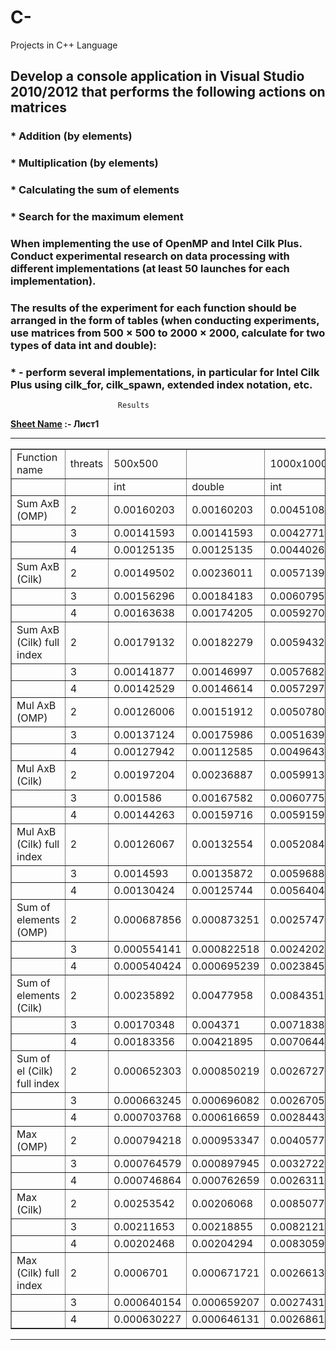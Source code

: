 # C-
Projects in C++ Language


## Develop a console application in Visual Studio 2010/2012 that performs the following actions on matrices
### * Addition (by elements)
### * Multiplication (by elements)
### * Calculating the sum of elements
### * Search for the maximum element
### When implementing the use of OpenMP and Intel Cilk Plus. Conduct experimental research on data processing with different implementations (at least 50 launches for each implementation).
### The results of the experiment for each function should be arranged in the form of tables (when conducting experiments, use matrices from 500 × 500 to 2000 × 2000, calculate for two types of data int and double):
### * - perform several implementations, in particular for Intel Cilk Plus using cilk_for, cilk_spawn, extended index notation, etc.
							Results

<!DOCTYPE html>
<html>
	<head>
		<meta charset="UTF-8">
			<title>Excel To HTML using codebeautify.org</title>
		</head>
		<body>
			<b>
				<u>Sheet Name</u> :- Лист1
			</b>
			<hr>
				<table cellspacing=0 border=1>
					<tr>
						<td style=min-width:50px>Function name</td>
						<td style=min-width:50px>threats</td>
						<td style=min-width:50px>500х500</td>
						<td style=min-width:50px></td>
						<td style=min-width:50px>1000х1000</td>
						<td style=min-width:50px></td>
						<td style=min-width:50px>2000х2000</td>
						<td style=min-width:50px></td>
					</tr>
					<tr>
						<td style=min-width:50px></td>
						<td style=min-width:50px></td>
						<td style=min-width:50px>int</td>
						<td style=min-width:50px>double</td>
						<td style=min-width:50px>int</td>
						<td style=min-width:50px>double</td>
						<td style=min-width:50px>int</td>
						<td style=min-width:50px>double</td>
					</tr>
					<tr>
						<td style=min-width:50px>Sum AxB (OMP)</td>
						<td style=min-width:50px>2</td>
						<td style=min-width:50px>0.00160203</td>
						<td style=min-width:50px>0.00160203</td>
						<td style=min-width:50px>0.00451085</td>
						<td style=min-width:50px>0.00531197</td>
						<td style=min-width:50px>0.0115199</td>
						<td style=min-width:50px>0.0181921</td>
					</tr>
					<tr>
						<td style=min-width:50px></td>
						<td style=min-width:50px>3</td>
						<td style=min-width:50px>0.00141593</td>
						<td style=min-width:50px>0.00141593</td>
						<td style=min-width:50px>0.00427716</td>
						<td style=min-width:50px>0.00513422</td>
						<td style=min-width:50px>0.0125739</td>
						<td style=min-width:50px>0.0164016</td>
					</tr>
					<tr>
						<td style=min-width:50px></td>
						<td style=min-width:50px>4</td>
						<td style=min-width:50px>0.00125135</td>
						<td style=min-width:50px>0.00125135</td>
						<td style=min-width:50px>0.0044026</td>
						<td style=min-width:50px>0.00447092</td>
						<td style=min-width:50px>0.0110354</td>
						<td style=min-width:50px>0.0140764</td>
					</tr>
					<tr>
						<td style=min-width:50px>Sum AxB (Cilk)</td>
						<td style=min-width:50px>2</td>
						<td style=min-width:50px>0.00149502</td>
						<td style=min-width:50px>0.00236011</td>
						<td style=min-width:50px>0.00571399</td>
						<td style=min-width:50px>0.00717089</td>
						<td style=min-width:50px>0.0078139</td>
						<td style=min-width:50px>0.0153692</td>
					</tr>
					<tr>
						<td style=min-width:50px></td>
						<td style=min-width:50px>3</td>
						<td style=min-width:50px>0.00156296</td>
						<td style=min-width:50px>0.00184183</td>
						<td style=min-width:50px>0.00607958</td>
						<td style=min-width:50px>0.00641769</td>
						<td style=min-width:50px>0.00763533</td>
						<td style=min-width:50px>0.0149138</td>
					</tr>
					<tr>
						<td style=min-width:50px></td>
						<td style=min-width:50px>4</td>
						<td style=min-width:50px>0.00163638</td>
						<td style=min-width:50px>0.00174205</td>
						<td style=min-width:50px>0.00592709</td>
						<td style=min-width:50px>0.00689861</td>
						<td style=min-width:50px>0.0076055</td>
						<td style=min-width:50px>0.0146764</td>
					</tr>
					<tr>
						<td style=min-width:50px>Sum AxB (Cilk) full index</td>
						<td style=min-width:50px>2</td>
						<td style=min-width:50px>0.00179132</td>
						<td style=min-width:50px>0.00182279</td>
						<td style=min-width:50px>0.0059432</td>
						<td style=min-width:50px>0.00724893</td>
						<td style=min-width:50px>0.00527237</td>
						<td style=min-width:50px>0.0113951</td>
					</tr>
					<tr>
						<td style=min-width:50px></td>
						<td style=min-width:50px>3</td>
						<td style=min-width:50px>0.00141877</td>
						<td style=min-width:50px>0.00146997</td>
						<td style=min-width:50px>0.00576824</td>
						<td style=min-width:50px>0.00583566</td>
						<td style=min-width:50px>0.00425669</td>
						<td style=min-width:50px>0.00791237</td>
					</tr>
					<tr>
						<td style=min-width:50px></td>
						<td style=min-width:50px>4</td>
						<td style=min-width:50px>0.00142529</td>
						<td style=min-width:50px>0.00146614</td>
						<td style=min-width:50px>0.0057297</td>
						<td style=min-width:50px>0.00570003</td>
						<td style=min-width:50px>0.00432243</td>
						<td style=min-width:50px>0.0081165</td>
					</tr>
					<tr>
						<td style=min-width:50px>Mul AxB (OMP)</td>
						<td style=min-width:50px>2</td>
						<td style=min-width:50px>0.00126006</td>
						<td style=min-width:50px>0.00151912</td>
						<td style=min-width:50px>0.00507801</td>
						<td style=min-width:50px>0.0062407</td>
						<td style=min-width:50px>0.0116229</td>
						<td style=min-width:50px>0.0164274</td>
					</tr>
					<tr>
						<td style=min-width:50px></td>
						<td style=min-width:50px>3</td>
						<td style=min-width:50px>0.00137124</td>
						<td style=min-width:50px>0.00175986</td>
						<td style=min-width:50px>0.00516392</td>
						<td style=min-width:50px>0.00524679</td>
						<td style=min-width:50px>0.0125359</td>
						<td style=min-width:50px>0.0164287</td>
					</tr>
					<tr>
						<td style=min-width:50px></td>
						<td style=min-width:50px>4</td>
						<td style=min-width:50px>0.00127942</td>
						<td style=min-width:50px>0.00112585</td>
						<td style=min-width:50px>0.00496434</td>
						<td style=min-width:50px>0.00518333</td>
						<td style=min-width:50px>0.0108739</td>
						<td style=min-width:50px>0.01537</td>
					</tr>
					<tr>
						<td style=min-width:50px>Mul AxB (Cilk)</td>
						<td style=min-width:50px>2</td>
						<td style=min-width:50px>0.00197204</td>
						<td style=min-width:50px>0.00236887</td>
						<td style=min-width:50px>0.00599132</td>
						<td style=min-width:50px>0.00771237</td>
						<td style=min-width:50px>0.00773993</td>
						<td style=min-width:50px>0.0149075</td>
					</tr>
					<tr>
						<td style=min-width:50px></td>
						<td style=min-width:50px>3</td>
						<td style=min-width:50px>0.001586</td>
						<td style=min-width:50px>0.00167582</td>
						<td style=min-width:50px>0.00607757</td>
						<td style=min-width:50px>0.00674732</td>
						<td style=min-width:50px>0.00772152</td>
						<td style=min-width:50px>0.0148264</td>
					</tr>
					<tr>
						<td style=min-width:50px></td>
						<td style=min-width:50px>4</td>
						<td style=min-width:50px>0.00144263</td>
						<td style=min-width:50px>0.00159716</td>
						<td style=min-width:50px>0.0059159</td>
						<td style=min-width:50px>0.0067026</td>
						<td style=min-width:50px>0.00766912</td>
						<td style=min-width:50px>0.0147088</td>
					</tr>
					<tr>
						<td style=min-width:50px>Mul AxB (Cilk) full index</td>
						<td style=min-width:50px>2</td>
						<td style=min-width:50px>0.00126067</td>
						<td style=min-width:50px>0.00132554</td>
						<td style=min-width:50px>0.00520848</td>
						<td style=min-width:50px>0.00771237</td>
						<td style=min-width:50px>0.00556466</td>
						<td style=min-width:50px>0.00940726</td>
					</tr>
					<tr>
						<td style=min-width:50px></td>
						<td style=min-width:50px>3</td>
						<td style=min-width:50px>0.0014593</td>
						<td style=min-width:50px>0.00135872</td>
						<td style=min-width:50px>0.00596881</td>
						<td style=min-width:50px>0.00581322</td>
						<td style=min-width:50px>0.00363914</td>
						<td style=min-width:50px>0.00660101</td>
					</tr>
					<tr>
						<td style=min-width:50px></td>
						<td style=min-width:50px>4</td>
						<td style=min-width:50px>0.00130424</td>
						<td style=min-width:50px>0.00125744</td>
						<td style=min-width:50px>0.0056404</td>
						<td style=min-width:50px>0.00598724</td>
						<td style=min-width:50px>0.00300597</td>
						<td style=min-width:50px>0.00680748</td>
					</tr>
					<tr>
						<td style=min-width:50px>Sum of elements (OMP) </td>
						<td style=min-width:50px>2</td>
						<td style=min-width:50px>0.000687856</td>
						<td style=min-width:50px>0.000873251</td>
						<td style=min-width:50px>0.00257471</td>
						<td style=min-width:50px>0.00296876</td>
						<td style=min-width:50px>0.00234494</td>
						<td style=min-width:50px>0.00461831</td>
					</tr>
					<tr>
						<td style=min-width:50px></td>
						<td style=min-width:50px>3</td>
						<td style=min-width:50px>0.000554141</td>
						<td style=min-width:50px>0.000822518</td>
						<td style=min-width:50px>0.00242023</td>
						<td style=min-width:50px>0.00281345</td>
						<td style=min-width:50px>0.00223986</td>
						<td style=min-width:50px>0.00427576</td>
					</tr>
					<tr>
						<td style=min-width:50px></td>
						<td style=min-width:50px>4</td>
						<td style=min-width:50px>0.000540424</td>
						<td style=min-width:50px>0.000695239</td>
						<td style=min-width:50px>0.00238455</td>
						<td style=min-width:50px>0.00258824</td>
						<td style=min-width:50px>0.00214908</td>
						<td style=min-width:50px>0.00423862</td>
					</tr>
					<tr>
						<td style=min-width:50px>Sum of elements (Cilk) </td>
						<td style=min-width:50px>2</td>
						<td style=min-width:50px>0.00235892</td>
						<td style=min-width:50px>0.00477958</td>
						<td style=min-width:50px>0.00843515</td>
						<td style=min-width:50px>0.00446083</td>
						<td style=min-width:50px>0.00383778</td>
						<td style=min-width:50px>0.0052618</td>
					</tr>
					<tr>
						<td style=min-width:50px></td>
						<td style=min-width:50px>3</td>
						<td style=min-width:50px>0.00170348</td>
						<td style=min-width:50px>0.004371</td>
						<td style=min-width:50px>0.00718385</td>
						<td style=min-width:50px>0.00434175</td>
						<td style=min-width:50px>0.00394917</td>
						<td style=min-width:50px>0.00505721</td>
					</tr>
					<tr>
						<td style=min-width:50px></td>
						<td style=min-width:50px>4</td>
						<td style=min-width:50px>0.00183356</td>
						<td style=min-width:50px>0.00421895</td>
						<td style=min-width:50px>0.00706447</td>
						<td style=min-width:50px>0.00451831</td>
						<td style=min-width:50px>0.00387427</td>
						<td style=min-width:50px>0.00483277</td>
					</tr>
					<tr>
						<td style=min-width:50px>Sum of el (Cilk) full index</td>
						<td style=min-width:50px>2</td>
						<td style=min-width:50px>0.000652303</td>
						<td style=min-width:50px>0.000850219</td>
						<td style=min-width:50px>0.00267276</td>
						<td style=min-width:50px>0.00289216</td>
						<td style=min-width:50px>0.00165034</td>
						<td style=min-width:50px>0.003262</td>
					</tr>
					<tr>
						<td style=min-width:50px></td>
						<td style=min-width:50px>3</td>
						<td style=min-width:50px>0.000663245</td>
						<td style=min-width:50px>0.000696082</td>
						<td style=min-width:50px>0.00267052</td>
						<td style=min-width:50px>0.00284405</td>
						<td style=min-width:50px>0.00102167</td>
						<td style=min-width:50px>0.00183774</td>
					</tr>
					<tr>
						<td style=min-width:50px></td>
						<td style=min-width:50px>4</td>
						<td style=min-width:50px>0.000703768</td>
						<td style=min-width:50px>0.000616659</td>
						<td style=min-width:50px>0.00284438</td>
						<td style=min-width:50px>0.00281923</td>
						<td style=min-width:50px>0.00108136</td>
						<td style=min-width:50px>0.00207036</td>
					</tr>
					<tr>
						<td style=min-width:50px>Max (OMP) </td>
						<td style=min-width:50px>2</td>
						<td style=min-width:50px>0.000794218</td>
						<td style=min-width:50px>0.000953347</td>
						<td style=min-width:50px>0.00405776</td>
						<td style=min-width:50px>0.00314634</td>
						<td style=min-width:50px>0.00276016</td>
						<td style=min-width:50px>0.00446112</td>
					</tr>
					<tr>
						<td style=min-width:50px></td>
						<td style=min-width:50px>3</td>
						<td style=min-width:50px>0.000764579</td>
						<td style=min-width:50px>0.000897945</td>
						<td style=min-width:50px>0.00327224</td>
						<td style=min-width:50px>0.00341819</td>
						<td style=min-width:50px>0.00268556</td>
						<td style=min-width:50px>0.00443801</td>
					</tr>
					<tr>
						<td style=min-width:50px></td>
						<td style=min-width:50px>4</td>
						<td style=min-width:50px>0.000746864</td>
						<td style=min-width:50px>0.000762659</td>
						<td style=min-width:50px>0.00263114</td>
						<td style=min-width:50px>0.00330501</td>
						<td style=min-width:50px>0.0026952</td>
						<td style=min-width:50px>0.00419324</td>
					</tr>
					<tr>
						<td style=min-width:50px>Max (Cilk) </td>
						<td style=min-width:50px>2</td>
						<td style=min-width:50px>0.00253542</td>
						<td style=min-width:50px>0.00206068</td>
						<td style=min-width:50px>0.00850778</td>
						<td style=min-width:50px>0.00839266</td>
						<td style=min-width:50px>0.00174614</td>
						<td style=min-width:50px>0.0116822</td>
					</tr>
					<tr>
						<td style=min-width:50px></td>
						<td style=min-width:50px>3</td>
						<td style=min-width:50px>0.00211653</td>
						<td style=min-width:50px>0.00218855</td>
						<td style=min-width:50px>0.00821212</td>
						<td style=min-width:50px>0.00742239</td>
						<td style=min-width:50px>0.00138059</td>
						<td style=min-width:50px>0.00866081</td>
					</tr>
					<tr>
						<td style=min-width:50px></td>
						<td style=min-width:50px>4</td>
						<td style=min-width:50px>0.00202468</td>
						<td style=min-width:50px>0.00204294</td>
						<td style=min-width:50px>0.00830591</td>
						<td style=min-width:50px>0.00774326</td>
						<td style=min-width:50px>0.00141409</td>
						<td style=min-width:50px>0.0072794</td>
					</tr>
					<tr>
						<td style=min-width:50px>Max (Cilk) full index</td>
						<td style=min-width:50px>2</td>
						<td style=min-width:50px>0.0006701</td>
						<td style=min-width:50px>0.000671721</td>
						<td style=min-width:50px>0.0026613</td>
						<td style=min-width:50px>0.00273533</td>
						<td style=min-width:50px>0.00167932</td>
						<td style=min-width:50px>0.00265713</td>
					</tr>
					<tr>
						<td style=min-width:50px></td>
						<td style=min-width:50px>3</td>
						<td style=min-width:50px>0.000640154</td>
						<td style=min-width:50px>0.000659207</td>
						<td style=min-width:50px>0.00274318</td>
						<td style=min-width:50px>0.00289041</td>
						<td style=min-width:50px>0.00147384</td>
						<td style=min-width:50px>0.00187211</td>
					</tr>
					<tr>
						<td style=min-width:50px></td>
						<td style=min-width:50px>4</td>
						<td style=min-width:50px>0.000630227</td>
						<td style=min-width:50px>0.000646131</td>
						<td style=min-width:50px>0.00268614</td>
						<td style=min-width:50px>0.00269831</td>
						<td style=min-width:50px>0.00111691</td>
						<td style=min-width:50px>0.00239188</td>
					</tr>
				</table>
				<hr>
				</body>
			</html>
